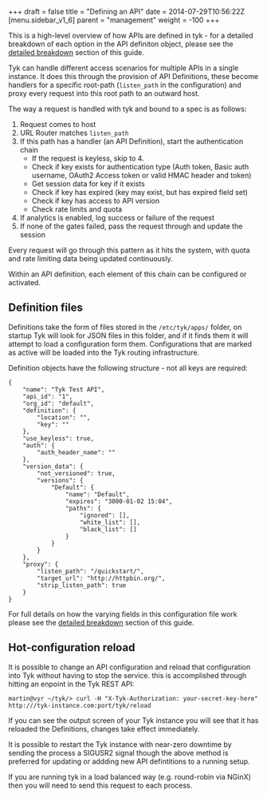 +++
draft = false
title = "Defining an API"
date = 2014-07-29T10:56:22Z
[menu.sidebar_v1_6]
    parent = "management"
    weight = -100
+++

This is a high-level overview of how APIs are defined in tyk - for a detailed breakdown of each option in the API definiton object, please see the 
[detailed breakdown](/api-management/api-definition-detail/) section of this guide.

Tyk can handle different access scenarios for multiple APIs in a single instance. It does this through the provision of API Definitions, these become handlers for 
a specific root-path (`listen_path` in the configuration) and proxy every request into this root path to an outward host.

The way a request is handled with tyk and bound to a spec is as follows:

1. Request comes to host
2. URL Router matches `listen_path`
3. If this path has a handler (an API Definition), start the authentication chain
    - If the request is keyless, skip to 4.
    - Check if key exists for authentication type (Auth token, Basic auth username, OAuth2 Access token or valid HMAC header and token)
    - Get session data for key if it exists
    - Check if key has expired (key may exist, but has expired field set)
    - Check if key has access to API version
    - Check rate limits and quota
4. If analytics is enabled, log success or failure of the request
5. If none of the gates failed, pass the request through and update the session

Every request will go through this pattern as it hits the system, with quota and rate limiting data being updated continuously.

Within an API definition, each element of this chain can be configured or activated.

## Definition files

Definitions take the form of files stored in the `/etc/tyk/apps/` folder, on startup Tyk will look for JSON files in this folder, and if it finds them 
it will attempt to load a configuration form them. Configurations that are marked as active will be loaded into the Tyk routing infrastructure.

Definition objects have the following structure - not all keys are required:

    {
        "name": "Tyk Test API",
        "api_id": "1",
        "org_id": "default",
        "definition": {
            "location": "",
            "key": ""
        },
        "use_keyless": true,
        "auth": {
            "auth_header_name": ""
        },
        "version_data": {
            "not_versioned": true,
            "versions": {
                "Default": {
                    "name": "Default",
                    "expires": "3000-01-02 15:04",
                    "paths": {
                        "ignored": [],
                        "white_list": [],
                        "black_list": []
                    }
                }
            }
        },
        "proxy": {
            "listen_path": "/quickstart/",
            "target_url": "http://httpbin.org/",
            "strip_listen_path": true
        }
    }
    
For full details on how the varying fields in this configuration file work please see the [detailed breakdown](/api-management/api-definition-detail/) section of this guide.

## Hot-configuration reload

It is possible to change an API configuration and reload that configuration into Tyk without having to stop the service. this is accomplished through hitting an enpoint in the 
Tyk REST API:

    martin@vyr ~/tyk/> curl -H "X-Tyk-Authorization: your-secret-key-here" http:///tyk-instance.com:port/tyk/reload
    
If you can see the output screen of your Tyk instance you will see that it has reloaded the Definitions, changes take effect immediately.

It is possible to restart the Tyk instance with near-zero downtime by sending the process a SIGUSR2 signal though the above method is preferred for updating or addding new API defintitions to a running setup.

If you are running tyk in a load balanced way (e.g. round-robin via NGinX) then you will need to send this request to each process.



